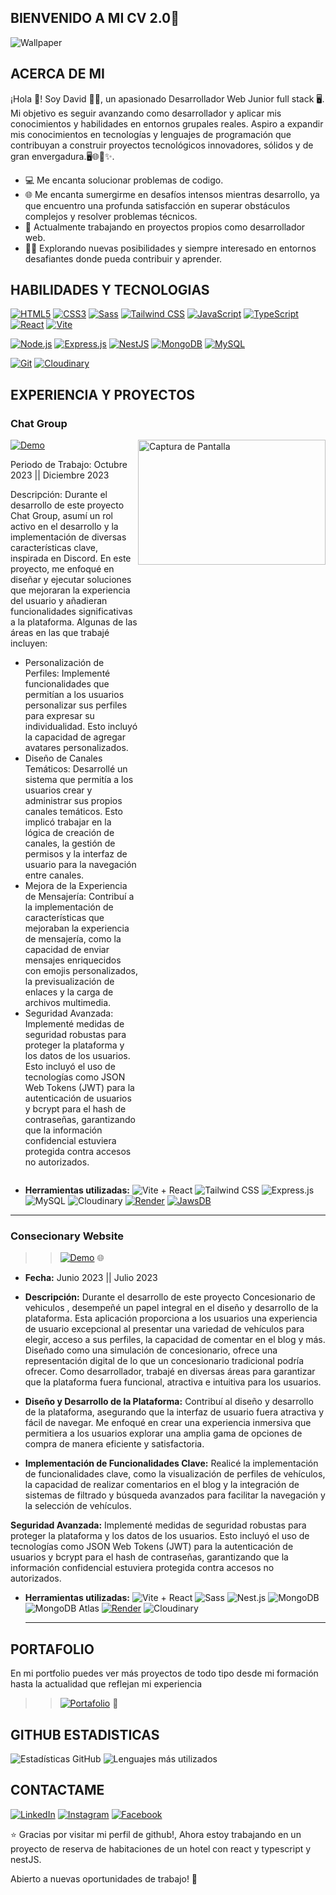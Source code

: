 ## BIENVENIDO A MI CV 2.0👋
  ![Wallpaper](https://github.com/MarckWeb/concessionaire/blob/main/client/public/2.png)
  
## ACERCA DE MI
¡Hola 👋! Soy David 👨‍💻, un apasionado Desarrollador Web Junior full stack 🖥. Mi objetivo es seguir avanzando como desarrollador y
aplicar mis conocimientos y habilidades en entornos grupales reales. Aspiro a expandir mis conocimientos en tecnologías y lenguajes de programación que
contribuyan a construir proyectos tecnológicos innovadores, sólidos y de gran envergadura.🖥️🌐🚀✨.
- 💻 Me encanta solucionar problemas de codigo.
- 🌐 Me encanta sumergirme en desafíos intensos mientras desarrollo, ya que encuentro una profunda satisfacción en superar obstáculos complejos y resolver problemas técnicos.
- 🚀 Actualmente trabajando en proyectos propios como desarrollador web.
- 🧑‍💻 Explorando nuevas posibilidades y siempre interesado en entornos desafiantes donde pueda contribuir y aprender.

## HABILIDADES Y TECNOLOGIAS

[![HTML5](https://img.shields.io/badge/HTML5-E34F26?style=for-the-badge&logo=html5&logoColor=white)](https://developer.mozilla.org/es/docs/Web/HTML)
[![CSS3](https://img.shields.io/badge/CSS3-1572B6?style=for-the-badge&logo=css3&logoColor=white)](https://developer.mozilla.org/es/docs/Web/CSS)
[![Sass](https://img.shields.io/badge/Sass-CC6699?style=for-the-badge&logo=sass&logoColor=white)](https://sass-lang.com/)
[![Tailwind CSS](https://img.shields.io/badge/Tailwind_CSS-38B2AC?style=for-the-badge&logo=tailwind-css&logoColor=white)](https://tailwindcss.com/)
[![JavaScript](https://img.shields.io/badge/JavaScript-F7DF1E?style=for-the-badge&logo=javascript&logoColor=black)](https://developer.mozilla.org/es/docs/Web/JavaScript)
[![TypeScript](https://img.shields.io/badge/TypeScript-007ACC?style=for-the-badge&logo=typescript&logoColor=white)](https://www.typescriptlang.org/)
[![React](https://img.shields.io/badge/React-61DAFB?style=for-the-badge&logo=react&logoColor=white)](https://reactjs.org/)
[![Vite](https://img.shields.io/badge/Vite-646CFF?style=for-the-badge&logo=vite&logoColor=white)](https://vitejs.dev/)

[![Node.js](https://img.shields.io/badge/Node.js-43853D?style=for-the-badge&logo=node.js&logoColor=white)](https://nodejs.org/)
[![Express.js](https://img.shields.io/badge/Express.js-000000?style=for-the-badge&logo=express&logoColor=white)](https://expressjs.com/)
[![NestJS](https://img.shields.io/badge/NestJS-E0234E?style=for-the-badge&logo=nestjs&logoColor=white)](https://nestjs.com/)
[![MongoDB](https://img.shields.io/badge/MongoDB-47A248?style=for-the-badge&logo=mongodb&logoColor=white)](https://www.mongodb.com/)
[![MySQL](https://img.shields.io/badge/MySQL-4479A1?style=for-the-badge&logo=mysql&logoColor=white)](https://www.mysql.com/)

[![Git](https://img.shields.io/badge/Git-F05032?style=for-the-badge&logo=git&logoColor=white)](https://git-scm.com/)
[![Cloudinary](https://img.shields.io/badge/Cloudinary-4285F4?style=for-the-badge&logo=cloudinary&logoColor=white)](https://cloudinary.com/)

<!--[![Visual Studio Code](https://img.shields.io/badge/Visual_Studio_Code-007ACC?style=for-the-badge&logo=visual-studio-code&logoColor=white)](https://code.visualstudio.com/)-->

## EXPERIENCIA Y PROYECTOS

### Chat Group
<div style='display:flex;'>
  <div>
    <a href="https://front-gcdr.onrender.com/">
      <img src="https://img.shields.io/badge/Demo-Live%20Demo-brightgreen?style=flat&logoColor=white" alt="Demo" />
    </a>
    <p>Periodo de Trabajo: Octubre 2023 || Diciembre 2023</p>
    <p>Descripción: Durante el desarrollo de este proyecto Chat Group, asumí un rol activo en el desarrollo y la implementación de diversas características clave, inspirada en Discord. En este proyecto, me enfoqué en diseñar y ejecutar soluciones que mejoraran la experiencia del usuario y añadieran funcionalidades significativas a la plataforma. Algunas de las áreas en las que trabajé incluyen:</p>
    <ul>
      <li>Personalización de Perfiles: Implementé funcionalidades que permitían a los usuarios personalizar sus perfiles para expresar su individualidad. Esto incluyó la capacidad de agregar avatares personalizados.</li>
      <li>Diseño de Canales Temáticos: Desarrollé un sistema que permitía a los usuarios crear y administrar sus propios canales temáticos. Esto implicó trabajar en la lógica de creación de canales, la gestión de permisos y la interfaz de usuario para la navegación entre canales.</li>
      <li>Mejora de la Experiencia de Mensajería: Contribuí a la implementación de características que mejoraban la experiencia de mensajería, como la capacidad de enviar mensajes enriquecidos con emojis personalizados, la previsualización de enlaces y la carga de archivos multimedia.</li>
      <li>Seguridad Avanzada: Implementé medidas de seguridad robustas para proteger la plataforma y los datos de los usuarios. Esto incluyó el uso de tecnologías como JSON Web Tokens (JWT) para la autenticación de usuarios y bcrypt para el hash de contraseñas, garantizando que la información confidencial estuviera protegida contra accesos no autorizados.</li>
    </ul>
  </div>
  <div>
    <img src="https://github.com/MarckWeb/concessionaire/blob/main/client/src/img/Imagen1.png" alt="Captura de Pantalla" width="300" height="200">
  </div>
</div>
<!--<div style='display:flex;'>
<div>
>> [![Demo](https://img.shields.io/badge/Demo-Live%20Demo-brightgreen?style=flat&logoColor=white)](https://front-gcdr.onrender.com/) 🌐
- **Periodo de Trabajo:** Octubre 2023 || Diciembre 2023
- **Descripción:** Durante el desarrollo de este proyecto Chat Group, asumí un rol activo en el desarrollo y la implementación de diversas características clave, inspirada en Discord. En este proyecto, me enfoqué en diseñar y ejecutar soluciones que mejoraran la experiencia del usuario y añadieran funcionalidades significativas a la plataforma. Algunas de las áreas en las que trabajé incluyen:
<!--
- **Personalización de Perfiles:** Implementé funcionalidades que permitían a los usuarios personalizar sus perfiles para expresar su individualidad. Esto incluyó la capacidad de agregar avatares personalizados.
<!--
- **Diseño de Canales Temáticos:** desarrolle un sistema que permitía a los usuarios crear y administrar sus propios canales temáticos. Esto implicó trabajar en la lógica de creación de canales, la gestión de permisos y la interfaz de usuario para la navegación entre canales.
<!--
- **Mejora de la Experiencia de Mensajería:** Contribuí a la implementación de características que mejoraban la experiencia de mensajería, como la capacidad de enviar mensajes enriquecidos con emojis personalizados, la previsualización de enlaces y la carga de archivos multimedia.
- 
- **Seguridad Avanzada:** Implementé medidas de seguridad robustas para proteger la plataforma y los datos de los usuarios. Esto incluyó el uso de tecnologías como JSON Web Tokens (JWT) para la autenticación de usuarios y bcrypt para el hash de contraseñas, garantizando que la información confidencial estuviera protegida contra accesos no autorizados.
  <!--
</div>
<div>
  <img src="https://github.com/MarckWeb/concessionaire/blob/main/client/src/img/Imagen1.png" alt="Captura de Pantalla" width="300" height="200">
<!--
</div>
  <!--
</div>-->


  
- **Herramientas utilizadas:**
  ![Vite + React](https://img.shields.io/badge/Vite-React-blue?style=flat&logo=vite&logoColor=white&labelColor=333)
  ![Tailwind CSS](https://img.shields.io/badge/-Tailwind%20CSS-38B2AC?style=flat&logo=tailwind-css&logoColor=white)
  ![Express.js](https://img.shields.io/badge/-Express.js-000000?style=flat&logo=express&logoColor=white)
  ![MySQL](https://img.shields.io/badge/-MySQL-4479A1?style=flat&logo=mysql&logoColor=white)
  ![Cloudinary](https://img.shields.io/badge/-Cloudinary-60D5F9?style=flat&logo=cloudinary&logoColor=white)
  [![Render](https://img.shields.io/badge/Render-Deployed-brightgreen?style=flat&logo=render&logoColor=white)](https://render.com/)
  [![JawsDB](https://img.shields.io/badge/JawsDB-Cloud%20Database-9cf?style=flat&logo=mysql&logoColor=white)](https://www.jawsdb.com/)
------------------------------------------------------------------------------------------------------------------------------------------------------------------
### Consecionary Website 
>> [![Demo](https://img.shields.io/badge/Demo-Live%20Demo-brightgreen?style=flat&logoColor=white)](https://client-h3s3.onrender.com/) 🌐
- **Fecha:** Junio 2023 || Julio 2023
- **Descripción:**
Durante el desarrollo de este proyecto Concesionario de vehiculos , desempeñé un papel integral en el diseño y desarrollo de la plataforma. Esta aplicación proporciona a los usuarios una experiencia de usuario excepcional al presentar una variedad de vehículos para elegir, acceso a sus perfiles, la capacidad de comentar en el blog y más. Diseñado como una simulación de concesionario, ofrece una representación digital de lo que un concesionario tradicional podría ofrecer. Como desarrollador, trabajé en diversas áreas para garantizar que la plataforma fuera funcional, atractiva e intuitiva para los usuarios.

- **Diseño y Desarrollo de la Plataforma:** Contribuí al diseño y desarrollo de la plataforma, asegurando que la interfaz de usuario fuera atractiva y fácil de navegar. Me enfoqué en crear una experiencia inmersiva que permitiera a los usuarios explorar una amplia gama de opciones de compra de manera eficiente y satisfactoria.

- **Implementación de Funcionalidades Clave:** Realicé la implementación de funcionalidades clave, como la visualización de perfiles de vehículos, la capacidad de realizar comentarios en el blog y la integración de sistemas de filtrado y búsqueda avanzados para facilitar la navegación y la selección de vehículos.

**Seguridad Avanzada:** Implementé medidas de seguridad robustas para proteger la plataforma y los datos de los usuarios. Esto incluyó el uso de tecnologías como JSON Web Tokens (JWT) para la autenticación de usuarios y bcrypt para el hash de contraseñas, garantizando que la información confidencial estuviera protegida contra accesos no autorizados.
- **Herramientas utilizadas:**
  ![Vite + React](https://img.shields.io/badge/Vite-React-blue?style=flat&logo=vite&logoColor=white&labelColor=333)
  ![Sass](https://img.shields.io/badge/-Sass-CC6699?style=flat&logo=sass&logoColor=white)
  ![Nest.js](https://img.shields.io/badge/-Nest.js-E0234E?style=flat&logo=nestjs&logoColor=white)
  ![MongoDB](https://img.shields.io/badge/-MongoDB-47A248?style=flat&logo=mongodb&logoColor=white)
  ![MongoDB Atlas](https://img.shields.io/badge/MongoDB%20Atlas-Database-brightgreen?style=flat&logo=mongodb&logoColor=white)
  [![Render](https://img.shields.io/badge/Render-Deployed-brightgreen?style=flat&logo=render&logoColor=white)](https://render.com/)
  ![Cloudinary](https://img.shields.io/badge/-Cloudinary-60D5F9?style=flat&logo=cloudinary&logoColor=white)
  
  ---------------------------------------------------------------------------------------------------------------------------------------------------------------------

## PORTAFOLIO
En mi portfolio puedes ver más proyectos de todo tipo desde mi formación hasta la actualidad que reflejan mi experiencia
 >> [![Portafolio](https://img.shields.io/badge/Portafolio-My%20Portfolio-brightgreen?style=flat&logo=portfolio&logoColor=white)](https://david-cics.onrender.com/) 📂

## GITHUB ESTADISTICAS
![Estadísticas GitHub](https://github-readme-stats.vercel.app/api?username=MarckWeb&show_icons=true&count_private=true&hide=prs,issues,contribs&theme=radical)
![Lenguajes más utilizados](https://github-readme-stats.vercel.app/api/top-langs/?username=MarckWeb&layout=compact&theme=radical)

## CONTACTAME
[![LinkedIn](https://img.shields.io/badge/LinkedIn-0077B5?style=for-the-badge&logo=linkedin&logoColor=white)](https://www.linkedin.com/in/david-marca)
[![Instagram](https://img.shields.io/badge/Instagram-E4405F?style=for-the-badge&logo=instagram&logoColor=white)](https://www.instagram.com/)
[![Facebook](https://img.shields.io/badge/Facebook-1877F2?style=for-the-badge&logo=facebook&logoColor=white)](https://www.facebook.com/)

⭐️ Gracias por visitar mi perfil de github!, Ahora estoy trabajando en un proyecto de reserva de habitaciones de un hotel con react y typescript y nestJS.

Abierto a nuevas oportunidades de trabajo! 🚀
